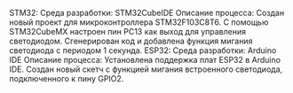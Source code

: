STM32:
Среда разработки: STM32CubeIDE
Описание процесса:
Создан новый проект для микроконтроллера STM32F103C8T6. С помощью STM32CubeMX настроен пин PC13 как выход для управления светодиодом. Сгенерирован код и добавлена функция мигания светодиода с периодом 1 секунда. 
ESP32:
Среда разработки: Arduino IDE
Описание процесса:
Установлена поддержка плат ESP32 в Arduino IDE. Создан новый скетч с функцией мигания встроенного светодиода, подключенного к пину GPIO2. 
